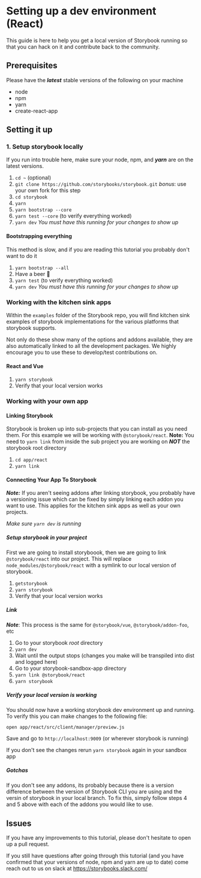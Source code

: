 # Setting up a dev environment (React)

This guide is here to help you get a local version of Storybook running so that you can hack on it
and contribute back to the community.

## Prerequisites

Please have the **_latest_** stable versions of the following on your machine

-   node
-   npm
-   yarn
-   create-react-app

## Setting it up

### 1.  Setup storybook locally

If you run into trouble here, make sure your node, npm, and **_yarn_** are on the latest versions.

1.  `cd ~` (optional)
2.  `git clone https://github.com/storybooks/storybook.git` _bonus_: use your own fork for this step
3.  `cd storybook`
4.  `yarn`
5.  `yarn bootstrap --core`
6.  `yarn test --core` (to verify everything worked)
7.  `yarn dev` *You must have this running for your changes to show up*

#### Bootstrapping everything

This method is slow, and if you are reading this tutorial you probably don't want to do it

1.  `yarn bootstrap --all`
2.  Have a beer 🍺
3.  `yarn test` (to verify everything worked)
4.  `yarn dev` *You must have this running for your changes to show up*

### Working with the kitchen sink apps

Within the `examples` folder of the Storybook repo, you will find kitchen sink examples of storybook implementations for the various platforms that storybook supports.

Not only do these show many of the options and addons available, they are also automatically linked to all the development packages. We highly encourage you to use these to develop/test contributions on.

#### React and Vue

1. `yarn storybook`
2. Verify that your local version works

### Working with your own app

#### Linking Storybook

Storybook is broken up into sub-projects that you can install as you need them. For this example we will be working with `@storybook/react`.
**Note:** You need to `yarn link` from inside the sub project you are working on **_NOT_** the storybook root directory

1.  `cd app/react`
2.  `yarn link`

#### Connecting Your App To Storybook

**_Note:_** If you aren't seeing addons after linking storybook, you probably have a versioning issue which can be fixed by simply linking each addon you want to use.
This applies for the kitchen sink apps as well as your own projects.

*Make sure `yarn dev` is running*

##### Setup storybook in your project

First we are going to install storyboook, then we are going to link `@storybook/react` into our project. This will replace `node_modules/@storybook/react` with a symlink to our local version of storybook. 

1.  `getstorybook`
2.  `yarn storybook`
3.  Verify that your local version works

##### Link

**_Note_**: This process is the same for `@storybook/vue`, `@storybook/addon-foo`, etc

1.  Go to your storybook _root_ directory 
2.  `yarn dev`
3.  Wait until the output stops (changes you make will be transpiled into dist and logged here)
4.  Go to your storybook-sandbox-app directory
5.  `yarn link @storybook/react`
6.  `yarn storybook`

##### Verify your local version is working

You should now have a working storybook dev environment up and running. To verify this you can make changes to the following file:

`open app/react/src/client/manager/preview.js`

Save and go to `http://localhost:9009` (or wherever storybook is running)

If you don't see the changes rerun `yarn storybook` again in your sandbox app

##### Gotchas

If you don't see any addons, its probably because there is a version difference between the version of Storybook CLI you are using and the versin of storybook in your local branch. To fix this, simply follow steps 4 and 5 above with each of the addons you would like to use.


## Issues

If you have any improvements to this tutorial, please don't hesitate to open up a pull request.

If you still have questions after going through this tutorial (and you have confirmed that your versions of node, npm and yarn are up to date) come reach out to us on slack at <https://storybooks.slack.com/>
